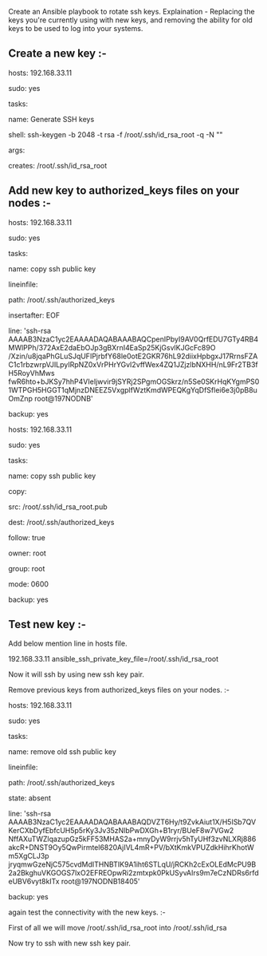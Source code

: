 Create an Ansible playbook to rotate ssh keys. Explaination - Replacing the keys you're currently using with new keys, 
and removing the ability for old keys to be used to log into your systems.

Create a new key :-
----------------------

hosts: 192.168.33.11

sudo: yes

tasks:

name: Generate SSH keys

shell: ssh-keygen -b 2048 -t rsa -f /root/.ssh/id_rsa_root -q -N ""

args:

creates: /root/.ssh/id_rsa_root

Add new key to authorized_keys files on your nodes :-
-----------------------------------------------------------

hosts: 192.168.33.11

sudo: yes

tasks:

name: copy ssh public key

lineinfile:

path: /root/.ssh/authorized_keys

insertafter: EOF

line: 'ssh-rsa AAAAB3NzaC1yc2EAAAADAQABAAABAQCpenIPbyI9AV0QrfEDU7GTy4RB4MWlPPh/372AxE2daEbOJp3gBXrnI4EaSp25KjGsvlKJGcFc89O
/Xzin/u8jqaPhGLuSJqUFIPjrbfY68le0otE2GKR76hL92diixHpbgxJ17RrnsFZAC1c1rbzwrpVJILpyIRpNZ0xVrPHrYGvI2vffWex4ZQ1JZjzlbNXHH/nL9Fr2TB3fH5RoyVhMws
fwR6hto+bJKSy7hhP4VIeIjwvir9jSYRj2SPgmOGSkrz/n5Se0SKrHqKYgmPS01WTPGH5HGGT1qMjnzDNEEZ5VxgplfWztKmdWPEQKgYqDfSflei6e3j0pB8uOmZnp root@197NODNB'

backup: yes


hosts: 192.168.33.11

sudo: yes

tasks:

name: copy ssh public key

copy:

src: /root/.ssh/id_rsa_root.pub

dest: /root/.ssh/authorized_keys

follow: true

owner: root

group: root

mode: 0600

backup: yes


Test new key :-
------------------------------------

Add below mention line in hosts file.

192.168.33.11 ansible_ssh_private_key_file=/root/.ssh/id_rsa_root

Now it will ssh by using new ssh key pair.

Remove previous keys from authorized_keys files on your nodes. :-

hosts: 192.168.33.11

sudo: yes

tasks:

name: remove old ssh public key

lineinfile:

path: /root/.ssh/authorized_keys

state: absent

line: 'ssh-rsa AAAAB3NzaC1yc2EAAAADAQABAAABAQDVZT6Hy/t9ZvkAiut1X/H5ISb7QVKerCXbDyfEbfcUH5p5rKy3Jv35zNlbPwDXGh+B1ryr/BUeF8w7VGw2
NffAXuTWZlqazupGz5kFF53MHAS2a+mnyDyW9rrjv5hTyUHf3zvNLXRj886akcR+DNST9Oy5QwPirmtel6820AjIVL4mR+PV/bXtKmkVPUZdkHihrKhotWm5XgCLJ3p
jryqmwGzeNjC575cvdMdITHNBTIK9A1iht6STLqU/jRCKh2cExOLEdMcPU9B2a2BkghuVKGOGS7lxO2EFREOpwRi2zmtxpk0PkUSyvAIrs9m7eCzNDRs6rfdeUBV6vyt8kITx root@197NODNB18405'

backup: yes

again test the connectivity with the new keys. :-

First of all we will move /root/.ssh/id_rsa_root into /root/.ssh/id_rsa

Now try to ssh with new ssh key pair.